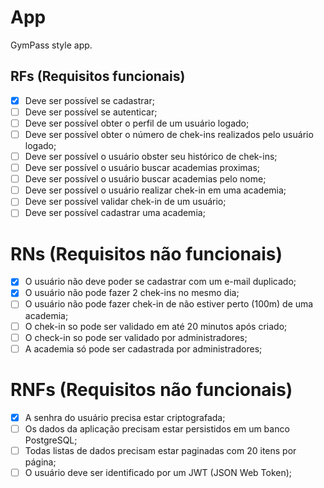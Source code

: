 # App

GymPass style app.

## RFs (Requisitos funcionais)

- [x] Deve ser possível se cadastrar;
- [ ] Deve ser possível se autenticar;
- [ ] Deve ser possível obter o perfil de um usuário logado;
- [ ] Deve ser possível obter o número de chek-ins realizados pelo usuário logado;
- [ ] Deve ser possível o usuário obster seu histórico de chek-ins;
- [ ] Deve ser possível o usuário buscar academias proximas;
- [ ] Deve ser possível o usuário buscar academias pelo nome;
- [ ] Deve ser possível o usuário realizar chek-in em uma academia;
- [ ] Deve ser possível validar chek-in de um usuário;
- [ ] Deve ser possível cadastrar uma academia;

# RNs (Requisitos não funcionais)

- [x] O usuário não deve poder se cadastrar com um e-mail duplicado;
- [x] O usuário não pode fazer 2 chek-ins no mesmo dia;
- [ ] O usuário não pode fazer chek-in de não estiver perto (100m) de uma academia;
- [ ] O chek-in so pode ser validado em até 20 minutos após criado;
- [ ] O check-in so pode ser validado por administradores;
- [ ] A academia só pode ser cadastrada por administradores;

# RNFs (Requisitos não funcionais)

- [x] A senhra do usuário precisa estar criptografada;
- [ ] Os dados da aplicação precisam estar persistidos em um banco PostgreSQL;
- [ ] Todas listas de dados precisam estar paginadas com 20 itens por página;
- [ ] O usuário deve ser identificado por um JWT (JSON Web Token);